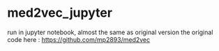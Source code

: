 # med2vec_jupyter
run in jupyter notebook, almost the same as original version
the original code here : 
https://github.com/mp2893/med2vec
